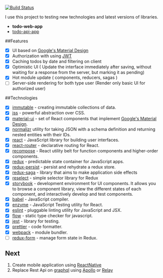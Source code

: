 [![Build Status](https://travis-ci.org/UchihaVeha/todo-web-app.svg?branch=master)](https://travis-ci.org/UchihaVeha/todo-web-app)

 I use this project to testing new technologies and latest versions of libraries.

+ **todo-web-app**
+ [todo-api-app](https://github.com/UchihaVeha/todo-api-app)

##Features

+ [x] UI based on [Google's Material Design](https://www.google.com/design/spec/material-design/introduction.html)
+ [x] Authorization with using [JWT](https://jwt.io/)
+ [x] Caching todos by date and filtering on client 
+ [x] Optimistic UI ( Update the interface immediately after saving, without waiting for a response from the server, but marking it as pending)
+ [x] Hot module update ( components, reducers, sagas )
+ [ ] Server-side rendering for both type user (Render only basic UI for authorized user)

##Technologies
+ [x] [immutable](https://facebook.github.io/immutable-js/) - creating immutable collections of data.
+ [x] [jss](https://github.com/cssinjs/jss) - powerful abstraction over CSS.
+ [x] [material-ui](http://www.material-ui.com) - set of React components that implement [Google's 
     Material Design](https://www.google.com/design/spec/material-design/introduction.html).
+ [x] [normalizr](https://github.com/paularmstrong/normalizr) utility for taking JSON with a schema definition and returning nested entities with their IDs.
+ [x] [react](https://reactjs.org/) - JavaScript library for building user interfaces.
+ [x] [react-router](https://reacttraining.com/react-router/) - declarative routing for React.
+ [x] [recompose](https://github.com/acdlite/recompose) - React utility belt for function components and higher-order components.
+ [x] [redux](http://redux.js.org/docs/introduction/) - predictable state container for JavaScript apps.
+ [x] [redux-persist](https://github.com/rt2zz/redux-persist) - persist and rehydrate a redux store.
+ [x] [redux-saga](https://github.com/redux-saga/redux-saga) - library that aims to make application side effects
+ [x] [reselect](https://github.com/reactjs/reselect) - simple selector library for Redux
+ [x] [storybook](https://storybook.js.org/) - development environment for UI components. It allows you to browse a component library, view the different states of each component, and interactively develop and test components.
+ [x] [babel](https://babeljs.io/) - JavaScript compiler.
+ [x] [enzyme](https://github.com/airbnb/enzyme) - JavaScript Testing utility for React. 
+ [x] [eslint](https://eslint.org/) - pluggable linting utility for JavaScript and JSX.
+ [x] [flow](https://flow.org/) - static type checker for javascript.
+ [x] [jest](https://facebook.github.io/jest/) - library for testing.
+ [x] [prettier](https://github.com/prettier/prettier) - code formatter.
+ [x] [webpack](https://webpack.github.io/) - module bundler.
+ [ ] [redux-form](https://redux-form.com) - manage form state in Redux.

## Next
 1. Create mobile application using [ReactNative](https://facebook.github.io/react-native/) 
 2. Replace Rest Api on [graphql](http://graphql.org/learn/) using [Apollo](https://dev-blog.apollodata.com/) or [Relay](https://facebook.github.io/relay/)
